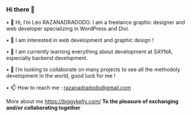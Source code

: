 ### Hi there 👋

•	👋 Hi, I’m Léo RAZANADRADODO. I am a freelance graphic designer and web developer specializing in WordPress and Divi.

•	👀 I am interested in web development and graphic design !

•	🌱 I am currently learning everything about development at SAYNA, especially backend development.

•	💞️ I’m looking to collaborate on many projects to see all the methodoly development in the world, good luck for me !

•	📫 How to reach me : razanadradodo@gmail.com


More about me  https://biggykelly.com/
**To the pleasure of exchanging and/or collaborating together**
